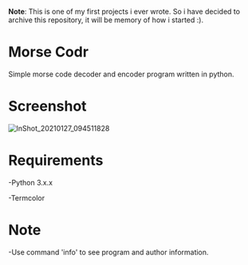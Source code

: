 **Note**: This is one of my first projects i ever wrote. So i have decided to archive this repository, it will be memory of how i started :).

# Morse Codr
Simple morse code decoder and encoder program written in python. 

# Screenshot
![InShot_20210127_094511828](https://user-images.githubusercontent.com/74001397/106396186-079dc800-640f-11eb-86a4-c55bd3030120.jpg)

# Requirements
-Python 3.x.x

-Termcolor

# Note
-Use command 'info' to see program and author information. 



